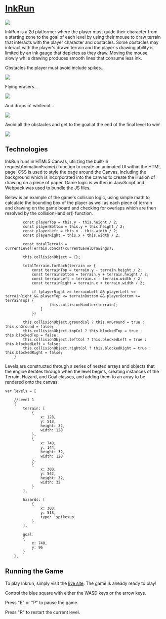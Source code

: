 # [InkRun](http://ntomsho.github.io/InkRun)

<img src="https://i.imgur.com/fdLeoxp.png">

InkRun is a 2d platformer where the player must guide their character from a starting zone to the goal of each level by using their mouse to draw terrain that interacts with the player character and obstacles. Some obstacles may interact with the player's drawn terrain and the player's drawing ability is limited by an ink gauge that depletes as they draw. Moving the mouse slowly while drawing produces smooth lines that consume less ink.

Obstacles the player must avoid include spikes...

<img src="https://i.imgur.com/O5ZMYXE.png">

Flying erasers...

<img src="https://i.imgur.com/cQBEY3F.png">

And drops of whiteout...

<img src="https://i.imgur.com/CYriOaN.png">

Avoid all the obstacles and get to the goal at the end of the final level to win!

<img src="https://i.imgur.com/E1jZWEr.png">


## Technologies

InkRun runs in HTML5 Canvas, utilizing the built-in requestAnimationFrame() function to create an animated UI within the HTML page. CSS is used to style the page around the Canvas, including the background which is incorporated into the canvas to create the illusion of drawing on a piece of paper. Game logic is written in JavaScript and Webpack was used to bundle the JS files.

Below is an example of the game's collision logic, using simple math to calculate the bounding box of the player as well as each piece of terrain and drawing on the game board and checking for overlaps which are then resolved by the collisionHandler() function.
```collisionCheck(currentLevelTerrain, currentLevelDrawings) {
        const playerTop = this.y - this.height / 2;
        const playerBottom = this.y + this.height / 2;
        const playerLeft = this.x - this.width / 2;
        const playerRight = this.x + this.width / 2;
        
        const totalTerrain = currentLevelTerrain.concat(currentLevelDrawings);

        this.collisionObject = {};

        totalTerrain.forEach(terrain => {
            const terrainTop = terrain.y - terrain.height / 2;
            const terrainBottom = terrain.y + terrain.height / 2;
            const terrainLeft = terrain.x - terrain.width / 2;
            const terrainRight = terrain.x + terrain.width / 2;
            
            if (playerRight >= terrainLeft && playerLeft <= terrainRight && playerTop <= terrainBottom && playerBottom >= terrainTop) {
                    this.collisionHandler(terrain);
                }
            })

        this.collisionObject.groundCol ? this.onGround = true : this.onGround = false;
        this.collisionObject.topCol ? this.blockedTop = true : this.blockedTop = false;
        this.collisionObject.leftCol ? this.blockedLeft = true : this.blockedLeft = false;
        this.collisionObject.rightCol ? this.blockedRight = true : this.blockedRight = false;
    }
```

Levels are constructed through a series of nested arrays and objects that the engine iterates through when the level begins, creating instances of the Terrain, Hazard, and Goal classes, and adding them to an array to be rendered onto the canvas.
```
var levels = [

    //Level 1
    {
        terrain: [
            {
                x: 128,
                y: 518,
                height: 32,
                width: 128
            },
            {
                x: 740,
                y: 144,
                height: 32,
                width: 128
            },
            {
                x: 300,
                y: 542,
                height: 32,
                width: 32
            }
        ],
        
        hazards: [
            {
                x: 300,
                y: 518,
                type: 'spikesup'
            }
        ],
        
        goal:
        {
            x: 740,
            y: 96
        }
    },
```

## Running the Game

To play Inkrun, simply visit the [live site](http://ntomsho.github.io/InkRun). The game is already ready to play!

Control the blue square with either the WASD keys or the arrow keys.

Press "E" or "P" to pause the game.

Press "R" to restart the current level.
